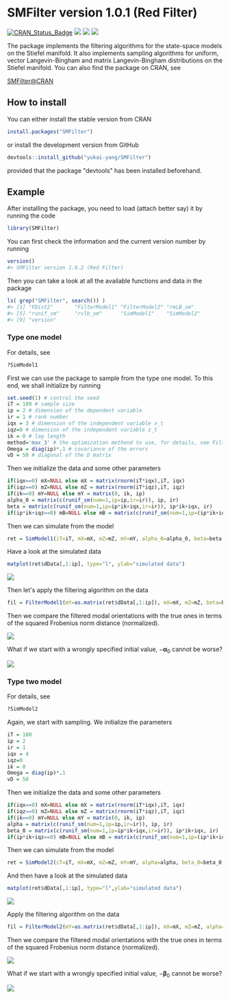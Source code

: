 <!-- README.md is generated from README.Rmd. Please edit that file -->
SMFilter version 1.0.1 (Red Filter)
===================================

[![CRAN\_Status\_Badge](http://www.r-pkg.org/badges/version/SMFilter?color=green)](https://cran.r-project.org/package=SMFilter) ![](http://cranlogs.r-pkg.org/badges/grand-total/SMFilter?color=green) ![](http://cranlogs.r-pkg.org/badges/SMFilter?color=green) ![](http://cranlogs.r-pkg.org/badges/last-week/SMFilter?color=green)

The package implements the filtering algorithms for the state-space models on the Stiefel manifold. It also implements sampling algorithms for uniform, vector Langevin-Bingham and matrix Langevin-Bingham distributions on the Stiefel manifold. You can also find the package on CRAN, see

[SMFilter@CRAN](https://cran.r-project.org/web/packages/SMFilter)

How to install
--------------

You can either install the stable version from CRAN

``` r
install.packages("SMFilter")
```

or install the development version from GitHub

``` r
devtools::install_github("yukai-yang/SMFilter")
```

provided that the package "devtools" has been installed beforehand.

Example
-------

After installing the package, you need to load (attach better say) it by running the code

``` r
library(SMFilter)
```

You can first check the information and the current version number by running

``` r
version()
#> SMFilter version 1.0.2 (Red Filter)
```

Then you can take a look at all the available functions and data in the package

``` r
ls( grep("SMFilter", search()) ) 
#> [1] "FDist2"       "FilterModel1" "FilterModel2" "rmLB_sm"     
#> [5] "runif_sm"     "rvlb_sm"      "SimModel1"    "SimModel2"   
#> [9] "version"
```

### Type one model

For details, see

``` r
?SimModel1
```

First we can use the package to sample from the type one model. To this end, we shall initialize by running

``` r
set.seed(1) # control the seed
iT = 100 # sample size
ip = 2 # dimension of the dependent variable
ir = 1 # rank number
iqx = 3 # dimension of the independent variable x_t
iqz=0 # dimension of the independent variable z_t
ik = 0 # lag length
method='max_3' # the optimization methond to use, for details, see FilterModel1
Omega = diag(ip)*.1 # covariance of the errors
vD = 50 # diagonal of the D matrix
```

Then we initialize the data and some other parameters

``` r
if(iqx==0) mX=NULL else mX = matrix(rnorm(iT*iqx),iT, iqx)
if(iqz==0) mZ=NULL else mZ = matrix(rnorm(iT*iqz),iT, iqz)
if(ik==0) mY=NULL else mY = matrix(0, ik, ip)
alpha_0 = matrix(c(runif_sm(num=1,ip=ip,ir=ir)), ip, ir)
beta = matrix(c(runif_sm(num=1,ip=ip*ik+iqx,ir=ir)), ip*ik+iqx, ir)
if(ip*ik+iqz==0) mB=NULL else mB = matrix(c(runif_sm(num=1,ip=(ip*ik+iqz)*ip,ir=1)), ip, ip*ik+iqz)
```

Then we can simulate from the model

``` r
ret = SimModel1(iT=iT, mX=mX, mZ=mZ, mY=mY, alpha_0=alpha_0, beta=beta, mB=mB, vD=vD, Omega=Omega)
```

Have a look at the simulated data

``` r
matplot(ret$dData[,1:ip], type="l", ylab="simulated data")
```

![](README-dat1-1.png)

Then let's apply the filtering algorithm on the data

``` r
fil = FilterModel1(mY=as.matrix(ret$dData[,1:ip]), mX=mX, mZ=mZ, beta=beta, mB=mB, Omega=Omega, vD=vD, U0=alpha_0, method=method)
```

Then we compare the filtered modal orientations with the true ones in terms of the squared Frobenius norm distance (normalized).

![](README-dist1-1.png)

What if we start with a wrongly specified initial value, −**α**<sub>0</sub> cannot be worse?

![](README-dist11-1.png)

### Type two model

For details, see

``` r
?SimModel2
```

Again, we start with sampling. We initialize the parameters

``` r
iT = 100
ip = 2
ir = 1
iqx = 4
iqz=0
ik = 0
Omega = diag(ip)*.1
vD = 50
```

Then we initialize the data and some other parameters

``` r
if(iqx==0) mX=NULL else mX = matrix(rnorm(iT*iqx),iT, iqx)
if(iqz==0) mZ=NULL else mZ = matrix(rnorm(iT*iqz),iT, iqz)
if(ik==0) mY=NULL else mY = matrix(0, ik, ip)
alpha = matrix(c(runif_sm(num=1,ip=ip,ir=ir)), ip, ir)
beta_0 = matrix(c(runif_sm(num=1,ip=ip*ik+iqx,ir=ir)), ip*ik+iqx, ir)
if(ip*ik+iqz==0) mB=NULL else mB = matrix(c(runif_sm(num=1,ip=(ip*ik+iqz)*ip,ir=1)), ip, ip*ik+iqz)
```

Then we can simulate from the model

``` r
ret = SimModel2(iT=iT, mX=mX, mZ=mZ, mY=mY, alpha=alpha, beta_0=beta_0, mB=mB, vD=vD)
```

And then have a look at the simulated data

``` r
matplot(ret$dData[,1:ip], type="l",ylab="simulated data")
```

![](README-dat2-1.png)

Apply the filtering algorithm on the data

``` r
fil = FilterModel2(mY=as.matrix(ret$dData[,1:ip]), mX=mX, mZ=mZ, alpha=alpha, mB=mB, Omega=Omega, vD=vD, U0=beta_0, method=method)
```

Then we compare the filtered modal orientations with the true ones in terms of the squared Frobenius norm distance (normalized).

![](README-dist2-1.png)

What if we start with a wrongly specified initial value, −**β**<sub>0</sub> cannot be worse?

![](README-dist22-1.png)
